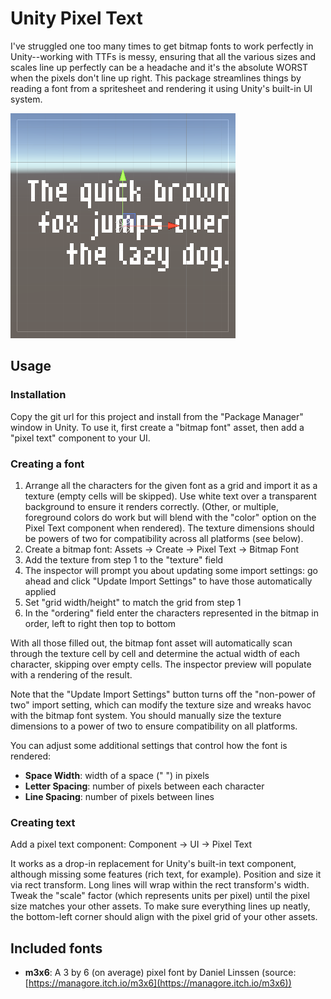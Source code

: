 # Unity Pixel Text

I've struggled one too many times to get bitmap fonts to work perfectly in Unity--working with TTFs is messy, ensuring that all the various sizes and scales line up perfectly can be a headache and it's the absolute WORST when the pixels don't line up right. This package streamlines things by reading a font from a spritesheet and rendering it using Unity's built-in UI system.

![A pixel text component in the Unity scene view](https://raw.githubusercontent.com/garden-nomes/unity-pixel-text/main/Thumbnail.png)

## Usage

### Installation

Copy the git url for this project and install from the "Package Manager" window in Unity. To use it, first create a "bitmap font" asset, then add a "pixel text" component to your UI.

### Creating a font

1. Arrange all the characters for the given font as a grid and import it as a texture (empty cells will be skipped). Use white text over a transparent background to ensure it renders correctly. (Other, or multiple, foreground colors do work but will blend with the "color" option on the Pixel Text component when rendered). The texture dimensions should be powers of two for compatibility across all platforms (see below).
2. Create a bitmap font: Assets -> Create -> Pixel Text -> Bitmap Font
3. Add the texture from step 1 to the "texture" field
4. The inspector will prompt you about updating some import settings: go ahead and click "Update Import Settings" to have those automatically applied
5. Set "grid width/height" to match the grid from step 1
6. In the "ordering" field enter the characters represented in the bitmap in order, left to right then top to bottom

With all those filled out, the bitmap font asset will automatically scan through the texture cell by cell and determine the actual width of each character, skipping over empty cells. The inspector preview will populate with a rendering of the result.

Note that the "Update Import Settings" button turns off the "non-power of two" import setting, which can modify the texture size and wreaks havoc with the bitmap font system. You should manually size the texture dimensions to a power of two to ensure compatibility on all platforms.

You can adjust some additional settings that control how the font is rendered:

- **Space Width**: width of a space (" ") in pixels
- **Letter Spacing**: number of pixels between each character
- **Line Spacing**: number of pixels between lines

### Creating text

Add a pixel text component: Component -> UI -> Pixel Text

It works as a drop-in replacement for Unity's built-in text component, although missing some features (rich text, for example). Position and size it via rect transform. Long lines will wrap within the rect transform's width. Tweak the "scale" factor (which represents units per pixel) until the pixel size matches your other assets. To make sure everything lines up neatly, the bottom-left corner should align with the pixel grid of your other assets.

## Included fonts

- **m3x6**: A 3 by 6 (on average) pixel font by Daniel Linssen (source: [https://managore.itch.io/m3x6](https://managore.itch.io/m3x6))

